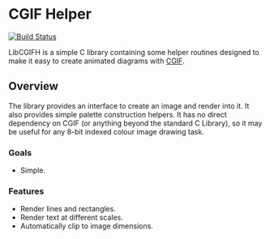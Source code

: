 CGIF Helper
===========

[![Build Status](https://github.com/tlsa/libcgifh/actions/workflows/ci.yaml/badge.svg)](https://github.com/tlsa/libcgifh/actions)

LibCGIFH is a simple C library containing some helper routines designed to make
it easy to create animated diagrams with [CGIF](https://github.com/dloebl/cgif).

Overview
--------

The library provides an interface to create an image and render into it. It also
provides simple palette construction helpers. It has no direct dependency on
CGIF (or anything beyond the standard C Library), so it may be useful for any
8-bit indexed colour image drawing task.

### Goals

* Simple.

### Features

* Render lines and rectangles.
* Render text at different scales.
* Automatically clip to image dimensions.
